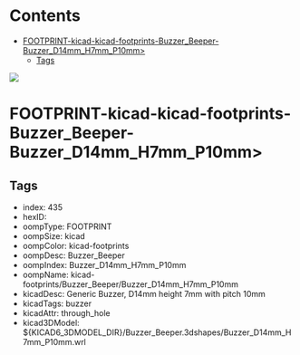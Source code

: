 



Contents
========

* [FOOTPRINT-kicad-kicad-footprints-Buzzer_Beeper-Buzzer_D14mm_H7mm_P10mm>](#footprint-kicad-kicad-footprints-buzzer_beeper-buzzer_d14mm_h7mm_p10mm)
	* [Tags](#tags)
  
![][im]
# FOOTPRINT-kicad-kicad-footprints-Buzzer_Beeper-Buzzer_D14mm_H7mm_P10mm>

## Tags

- index: 435
- hexID: 
- oompType: FOOTPRINT
- oompSize: kicad
- oompColor: kicad-footprints
- oompDesc: Buzzer_Beeper
- oompIndex: Buzzer_D14mm_H7mm_P10mm
- oompName: kicad-footprints/Buzzer_Beeper/Buzzer_D14mm_H7mm_P10mm
- kicadDesc: Generic Buzzer, D14mm height 7mm with pitch 10mm
- kicadTags: buzzer
- kicadAttr: through_hole
- kicad3DModel: ${KICAD6_3DMODEL_DIR}/Buzzer_Beeper.3dshapes/Buzzer_D14mm_H7mm_P10mm.wrl



[im]: image.png
